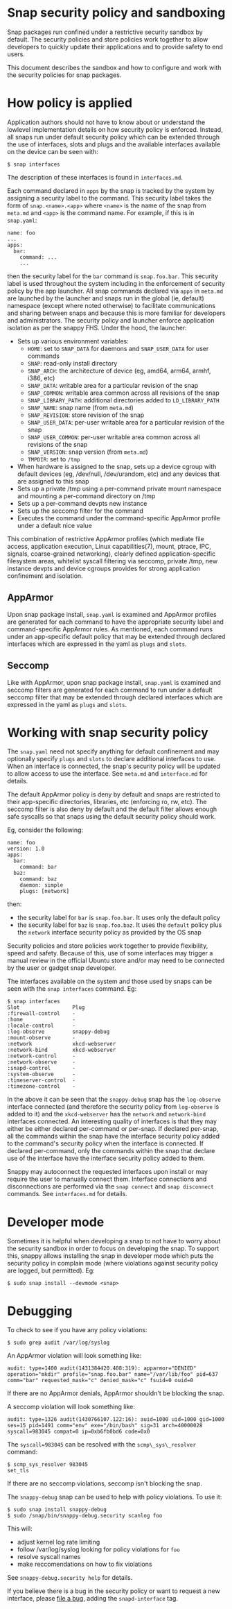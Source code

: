 # Snap security policy and sandboxing

Snap packages run confined under a restrictive security sandbox by default.
The security policies and store policies work together to allow developers to
quickly update their applications and to provide safety to end users.

This document describes the sandbox and how to configure and work with the security policies for snap
packages.

# How policy is applied
Application authors should not have to know about or understand the lowlevel
implementation details on how security policy is enforced. Instead, all snaps
run under default security policy which can be extended through the use of
interfaces, slots and plugs and the available interfaces available on the
device can be seen with:

    $ snap interfaces

The description of these interfaces is found in `interfaces.md`.

Each command declared in `apps` by the snap is tracked by the system by
assigning a security label to the command. This security label takes the form
of `snap.<name>.<app>` where `<name>` is the name of the snap from `meta.md`
and `<app>` is the command name. For example, if this is in `snap.yaml`:

    name: foo
    ...
    apps:
      bar:
        command: ...
        ...

then the security label for the `bar` command is `snap.foo.bar`. This security
label is used throughout the system including in the enforcement of security
policy by the app launcher. All snap commands declared via `apps` in `meta.md`
are launched by the launcher and snaps run in the global (ie, default)
namespace (except where noted otherwise) to facilitate communications and
sharing between snaps and because this is more familiar for developers and
administrators. The security policy and launcher enforce application isolation
as per the snappy FHS. Under the hood, the launcher:

* Sets up various environment variables:
    * `HOME`: set to `SNAP_DATA` for daemons and `SNAP_USER_DATA` for user
      commands
    * `SNAP`: read-only install directory
    * `SNAP_ARCH`: the architecture of device (eg, amd64, arm64, armhf, i386, etc)
    * `SNAP_DATA`: writable area for a particular revision of the snap
    * `SNAP_COMMON`: writable area common across all revisions of the snap
    * `SNAP_LIBRARY_PATH`: additional directories added to `LD_LIBRARY_PATH`
    * `SNAP_NAME`: snap name (from `meta.md`)
    * `SNAP_REVISION`: store revision of the snap
    * `SNAP_USER_DATA`: per-user writable area for a particular revision of the snap
    * `SNAP_USER_COMMON`: per-user writable area common across all revisions of the snap
    * `SNAP_VERSION`: snap version (from `meta.md`)
    * `TMPDIR`: set to `/tmp`
* When hardware is assigned to the snap, sets up a device cgroup with default
  devices (eg, /dev/null, /dev/urandom, etc) and any devices that are assigned
  to this snap
* Sets up a private /tmp using a per-command private mount namespace and
  mounting a per-command directory on /tmp
* Sets up a per-command devpts new instance
* Sets up the seccomp filter for the command
* Executes the command under the command-specific AppArmor profile under a
  default nice value

This combination of restrictive AppArmor profiles (which mediate file access,
application execution, Linux capabilities(7), mount, ptrace, IPC, signals,
coarse-grained networking), clearly defined application-specific filesystem
areas, whitelist syscall filtering via seccomp, private /tmp, new instance
devpts and device cgroups provides for strong application confinement and
isolation.

## AppArmor
Upon snap package install, `snap.yaml` is examined and AppArmor profiles are
generated for each command to have the appropriate security label and
command-specific AppArmor rules. As mentioned, each command runs under an
app-specific default policy that may be extended through declared interfaces
which are expressed in the yaml as `plugs` and `slots`.

## Seccomp
Like with AppArmor, upon snap package install, `snap.yaml` is examined and
seccomp filters are generated for each command to run under a default seccomp
filter that may be extended through declared interfaces which are expressed in
the yaml as `plugs` and `slots`.

# Working with snap security policy

The `snap.yaml` need not specify anything for default confinement and may
optionally specify `plugs` and `slots` to declare additional interfaces to use.
When an interface is connected, the snap's security policy will be updated to
allow access to use the interface. See `meta.md` and `interface.md` for
details.

The default AppArmor policy is deny by default and snaps are restricted to
their app-specific directories, libraries, etc (enforcing ro, rw, etc). The
seccomp filter is also deny by default and the default filter allows enough
safe syscalls so that snaps using the default security policy should work.

Eg, consider the following:

    name: foo
    version: 1.0
    apps:
      bar:
        command: bar
      baz:
        command: baz
        daemon: simple
        plugs: [network]

then:

* the security label for `bar` is `snap.foo.bar`. It uses only the default
  policy
* the security label for `baz` is `snap.foo.baz`. It uses the `default` policy plus the `network` interface security policy as provided by the OS snap

Security policies and store policies work together to provide flexibility,
speed and safety. Because of this, use of some interfaces may trigger a manual
review in the official Ubuntu store and/or may need to be connected by the user
or gadget snap developer.

The interfaces available on the system and those used by snaps can be seen with
the `snap interfaces` command. Eg:

    $ snap interfaces
    Slot                 Plug
    :firewall-control    -
    :home                -
    :locale-control      -
    :log-observe         snappy-debug
    :mount-observe       -
    :network             xkcd-webserver
    :network-bind        xkcd-webserver
    :network-control     -
    :network-observe     -
    :snapd-control       -
    :system-observe      -
    :timeserver-control  -
    :timezone-control    -

In the above it can be seen that the `snappy-debug` snap has the `log-observe`
interface connected (and therefore the security policy from `log-observe` is
added to it) and the `xkcd-webserver` has the `network` and `network-bind`
interfaces connected. An interesting quality of interfaces is that they may
either be either declared per-command or per-snap. If declared per-snap, all
the commands within the snap have the interface security policy added to the
command's security policy when the interface is connected. If declared
per-command, only the commands within the snap that declare use of the
interface have the interface security policy added to them.

Snappy may autoconnect the requested interfaces upon install or may require the
user to manually connect them. Interface connections and disconnections are
performed via the `snap connect` and `snap disconnect` commands. See
`interfaces.md` for details.

# Developer mode
Sometimes it is helpful when developing a snap to not have to worry about the
security sandbox in order to focus on developing the snap. To support this,
snappy allows installing the snap in developer mode which puts the security
policy in complain mode (where violations against security policy are logged,
but permitted). Eg:

    $ sudo snap install --devmode <snap>

# Debugging
To check to see if you have any policy violations:

    $ sudo grep audit /var/log/syslog

An AppArmor violation will look something like:

    audit: type=1400 audit(1431384420.408:319): apparmor="DENIED" operation="mkdir" profile="snap.foo.bar" name="/var/lib/foo" pid=637 comm="bar" requested_mask="c" denied_mask="c" fsuid=0 ouid=0

If there are no AppArmor denials, AppArmor shouldn't be blocking the snap.

A seccomp violation will look something like:

    audit: type=1326 audit(1430766107.122:16): auid=1000 uid=1000 gid=1000 ses=15 pid=1491 comm="env" exe="/bin/bash" sig=31 arch=40000028 syscall=983045 compat=0 ip=0xb6fb0bd6 code=0x0

The `syscall=983045` can be resolved with the `scmp\_sys\_resolver` command:

    $ scmp_sys_resolver 983045
    set_tls

If there are no seccomp violations, seccomp isn't blocking the snap.

The `snappy-debug` snap can be used to help with policy violations. To use it:

    $ sudo snap install snappy-debug
    $ sudo /snap/bin/snappy-debug.security scanlog foo

This will:

* adjust kernel log rate limiting
* follow /var/log/syslog looking for policy violations for `foo`
* resolve syscall names
* make reccomendations on how to fix violations

See `snappy-debug.security help` for details.

If you believe there is a bug in the security policy or want to request a new
interface, please [file a bug](https://bugs.launchpad.net/snappy/+filebug),
adding the `snapd-interface` tag.
